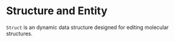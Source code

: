 # Structure and Entity

`Struct` is an dynamic data structure designed for editing molecular structures. 
